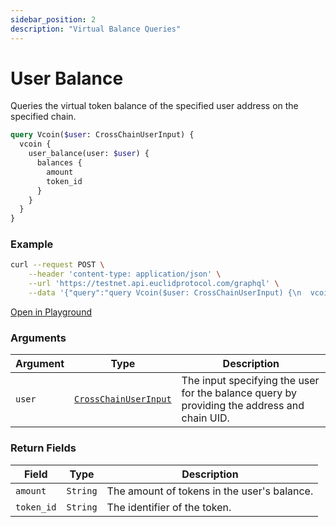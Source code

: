 ```yaml
---
sidebar_position: 2
description: "Virtual Balance Queries"
---
```


# User Balance
Queries the virtual token balance of the specified user address on the specified chain.

```graphql
query Vcoin($user: CrossChainUserInput) {
  vcoin {
    user_balance(user: $user) {
      balances {
        amount
        token_id
      }
    }
  }
}
```

### Example

```bash
curl --request POST \
    --header 'content-type: application/json' \
    --url 'https://testnet.api.euclidprotocol.com/graphql' \
    --data '{"query":"query Vcoin($user: CrossChainUserInput) {\n  vcoin {\n    user_balance(user: $user) {\n      balances {\n        amount\n        token_id\n      }\n    }\n  }\n}","variables":{"user":{"address":"0x887e4aac216674d2c432798f851c1ea5d505b2e1","chain_uid":"ronin"}}}'
```

[Open in Playground](https://testnet.api.euclidprotocol.com/?explorerURLState=N4IgJg9gxgrgtgUwHYBcQC4QEcYIE4CeABAGpQQCWSAFACQwDO%2B6RAwnhAw6wBYCGVAKpM8ASSQAHGCgCURYAB0kRIgDdyVeUpUrG%2BAPoAjPgBs%2BSKAmp68LeiLmLlOlcbMWEDLc5cq%2BcCBhUbV8VFAgAa2R9CjAQlwBfeKIk51SEkAAaEFU%2BPAo%2BQxNPDBAnFQUQG0qWcp1KvjAwPE8GGqJKgAYADwAOXoB2BAAWPj4oACYARgA2GYHhsAmoYYBmCYGATl6AM16AVimoKYQ%2BfbB9zv3DCYQpyszkyqh%2BKn0YWPbKjiQqSpD0iAEkA)


### Arguments

| **Argument** | **Type**                | **Description**                                                                 |
|--------------|-------------------------|---------------------------------------------------------------------------------|
| `user`       | [`CrossChainUserInput`](../../common%20types.md#crosschainuserwithlimit)   | The input specifying the user for the balance query by providing the address and chain UID. |
### Return Fields

| **Field**                  | **Type**   | **Description**                                             |
|------------------------|--------|---------------------------------------------------------|
| `amount`                 | `String` | The amount of tokens in the user's balance.                              |
| `token_id`               | `String` | The identifier of the token.                            |




